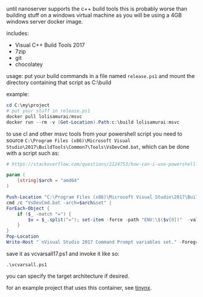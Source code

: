 until nanoserver supports the c++ build tools this is probably
worse than building stuff on a windows virtual machine as you
will be using a 4GB windows server docker image.

includes:
* Visual C++ Build Tools 2017
* 7zip
* git
* chocolatey

usage:
put your build commands in a file named ```release.ps1``` and mount
the directory containing that script as C:\build

example:
```ps1
cd C:\my\project
# put your stuff in release.ps1
docker pull lolisamurai/msvc
docker run --rm -v (Get-Location).Path:c:\build lolisamurai:msvc
```

to use cl and other msvc tools from your powershell script you need
to source ```C:\Program Files (x86)\Microsoft Visual Studio\2017\BuildTools\Common7\Tools\VsDevCmd.bat```,
which can be done with a script such as:

```ps1
# https://stackoverflow.com/questions/2124753/how-can-i-use-powershell-with-the-visual-studio-command-prompt

param (
    [string]$arch = "amd64"
)

Push-Location "C:\Program Files (x86)\Microsoft Visual Studio\2017\BuildTools\Common7\Tools"
cmd /c "VsDevCmd.bat -arch=$arch&set" |
ForEach-Object {
    if ($_ -match "=") {
        $v = $_.split("="); set-item -force -path "ENV:\$($v[0])"  -value "$($v[1])"
    }
}
Pop-Location
Write-Host "`nVisual Studio 2017 Command Prompt variables set." -ForegroundColor Yellow
```

save it as vcvarsall17.ps1 and invoke it like so:

```
.\vcvarsall.ps1
```

you can specify the target architecture if desired.

for an example project that uses this container, see
[tinynx](https://github.com/Francesco149/tinynx).

